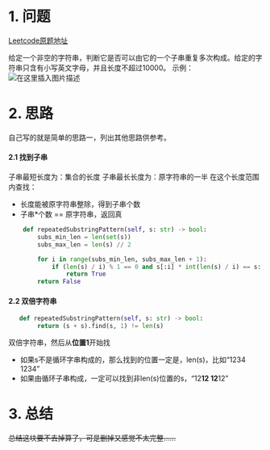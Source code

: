 # 1. 问题

[Leetcode原题地址](https://leetcode-cn.com/problems/repeated-substring-pattern/submissions/)

给定一个非空的字符串，判断它是否可以由它的一个子串重复多次构成。给定的字符串只含有小写英文字母，并且长度不超过10000。
示例：![在这里插入图片描述](https://img-blog.csdnimg.cn/20200824133631810.png#pic_center)



# 2. 思路
自己写的就是简单的思路一，列出其他思路供参考。
#### 2.1 找到子串
子串最短长度为：集合的长度
子串最长长度为：原字符串的一半
在这个长度范围内查找：
   - 长度能被原字符串整除，得到子串个数
   - 子串*个数 == 原字符串，返回真
```python
    def repeatedSubstringPattern(self, s: str) -> bool:
        subs_min_len = len(set(s))
        subs_max_len = len(s) // 2

        for i in range(subs_min_len, subs_max_len + 1):
            if (len(s) / i) % 1 == 0 and s[:i] * int(len(s) / i) == s:
                return True
        return False
```
#### 2.2 双倍字符串
```python
   def repeatedSubstringPattern(self, s: str) -> bool:
        return (s + s).find(s, 1) != len(s)
```
双倍字符串，然后从**位置1**开始找
  - 如果s不是循环字串构成的，那么找到的位置一定是，len(s)，比如“1234  1234”
  - 如果由循环子串构成，一定可以找到非len(s)位置的s，“12**12 12**12”


# 3. 总结

~~总结这块要不去掉算了，可是删掉又感觉不太完整……~~ 







